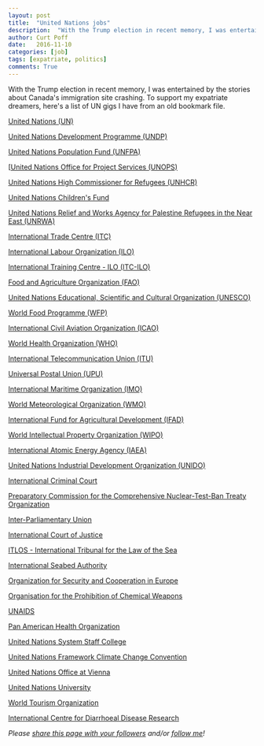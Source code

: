 ```yaml
---
layout: post
title:  "United Nations jobs"
description:  "With the Trump election in recent memory, I was entertained by the stories about Canada's immigration site crashing. To support my expatriate dreamers, here's a list of UN gigs I have from an old bookmark file."
author: Curt Poff
date:   2016-11-10
categories: [job]
tags: [expatriate, politics]
comments: True
---
```


With the Trump election in recent memory, I was entertained by the stories about Canada's immigration site crashing. To support my expatriate dreamers, here's a list of UN gigs I have from an old bookmark file.

<!--more-->


[United Nations (UN)](http://jobs.un.org/)

[United Nations Development Programme (UNDP)](http://jobs.undp.org/)

[United Nations Population Fund (UNFPA)](http://www.unfpa.org/about/employment/index.htm)

[[United Nations Office for Project Services (UNOPS)](http://www.unops.org/english/whoweneed/Pages/Vacancies.aspx)

[United Nations High Commissioner for Refugees (UNHCR)](http://www.unhcr.org/admin/3ba1bdcb7.html)

[United Nations Children's Fund](http://www.unicef.org/about/employ/index.html)

[United Nations Relief and Works Agency for Palestine Refugees in the Near East (UNRWA)](http://www.unrwa.org/careers)

[International Trade Centre (ITC)](http://www.intracen.org/dbms/utils/vacancy.asp)

[International Labour Organization (ILO)](https://erecruit.ilo.org/public/index.asp)

[International Training Centre - ILO (ITC-ILO)](http://www.itcilo.org/pub/page_main.php?VersionID=2&ContentTypeID=55&PageOrder=1)

[Food and Agriculture Organization (FAO)](http://www.fao.org/employment/home/en/)

[United Nations Educational, Scientific and Cultural Organization (UNESCO)](http://en.unesco.org/careers/)

[World Food Programme (WFP)](http://www.wfp.org/vacancies/)

[International Civil Aviation Organization (ICAO)](http://www.icao.int/icao/en/va/)

[World Health Organization (WHO)](http://www.who.int/employment/en/)

[International Telecommunication Union (ITU)](http://www.itu.int/employment/)

[Universal Postal Union (UPU)](http://www.upu.int/employment/en/index.shtml)

[International Maritime Organization (IMO)](http://www.imo.org/About/Careers/vacancies/ProfessionalCategory/Pages/Default.aspx)

[World Meteorological Organization (WMO)](http://www.wmo.ch/web/hrm/IndexE.html)

[International Fund for Agricultural Development (IFAD)](http://www.ifad.org/job/index.htm)

[World Intellectual Property Organization (WIPO)](http://www.wipo.org/hr/en/index.html)

[International Atomic Energy Agency (IAEA)](http://www.iaea.org/About/Jobs/)

[United Nations Industrial Development Organization (UNIDO)](http://www.unido.org/doc/3611)

[International Criminal Court](https://www.icc-cpi.int/jobs?ln=en)

[Preparatory Commission for the Comprehensive Nuclear-Test-Ban Treaty Organization](http://www.ctbto.org/opportunities/vacancy_employment.html)

[Inter-Parliamentary Union](http://www.ipu.org/strct-e/vcns.htm)

[International Court of Justice](http://www.icj-cij.org/)

[ITLOS - International Tribunal for the Law of the Sea](http://www.itlos.org/index.php?id=28)

[International Seabed Authority](http://www.isa.org.jm/en/job-opportunities)

[Organization for Security and Cooperation in Europe](http://www.osce.org/employment/)

[Organisation for the Prohibition of Chemical Weapons](http://www.opcw.org/recruitment/index.html)

[UNAIDS](http://www.unaids.org/en/Careers/default.asp)

[Pan American Health Organization](http://www.paho.org/hq/index.php?option=com_content&view=article&id=1357&Itemid=1213&lang=en)

[United Nations System Staff College](http://www.unssc.org/unssc1/html/involve/jobs.asp)

[United Nations Framework Climate Change Convention](http://unfccc.int/secretariat/employment/vacancies/items/1216.php)

[United Nations Office at Vienna](http://www.unvienna.org/unov/en/job/index.html)

[United Nations University](http://www.unu.edu/employment/)

[World Tourism Organization](http://www.unwto.org/employment/index.php)

[International Centre for Diarrhoeal Disease Research](http://www.icddrb.org/job/job.jsp?jobCat=All)


*Please
<a href="https://twitter.com/intent/tweet?url={{ site.production_url }}{{ page.url }}&text={{ page.title }}&via=cpoff" 
   target="_blank">
  share this page with your followers</a> 
and/or 
<a href="https://twitter.com/cpoff">
  follow me</a>!*